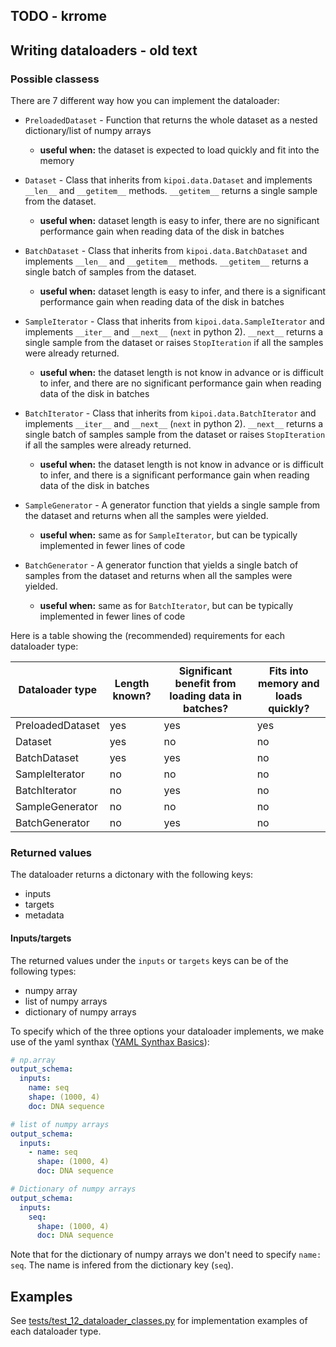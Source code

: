 ## TODO - krrome

## Writing dataloaders - old text

### Possible classess

There are 7 different way how you can implement the dataloader:

- `PreloadedDataset` - Function that returns the whole dataset as a nested dictionary/list of numpy arrays
  - **useful when:** the dataset is expected to load quickly and fit into the memory

- `Dataset` - Class that inherits from `kipoi.data.Dataset` and implements `__len__` and `__getitem__` methods. `__getitem__` returns a single sample from the dataset.
  - **useful when:** dataset length is easy to infer, there are no significant performance gain when reading data of the disk in batches

- `BatchDataset` - Class that inherits from `kipoi.data.BatchDataset` and implements `__len__` and `__getitem__` methods. `__getitem__` returns a single batch of samples from the dataset.
  - **useful when:** dataset length is easy to infer, and there is a significant performance gain when reading data of the disk in batches

- `SampleIterator` - Class that inherits from `kipoi.data.SampleIterator` and implements `__iter__` and `__next__` (`next` in python 2). `__next__` returns a single sample from the dataset or raises `StopIteration` if all the samples were already returned.
  - **useful when:** the dataset length is not know in advance or is difficult to infer, and there are no significant performance gain when reading data of the disk in batches

- `BatchIterator` - Class that inherits from `kipoi.data.BatchIterator` and implements `__iter__` and `__next__` (`next` in python 2). `__next__` returns a single batch of samples sample from the dataset or raises `StopIteration` if all the samples were already returned.
  - **useful when:** the dataset length is not know in advance or is difficult to infer, and there is a significant performance gain when reading data of the disk in batches
  
- `SampleGenerator` - A generator function that yields a single sample from the dataset and returns when all the samples were yielded.
  - **useful when:** same as for `SampleIterator`, but can be typically implemented in fewer lines of code
  
- `BatchGenerator` - A generator function that yields a single batch of samples from the dataset and returns when all the samples were yielded.
  - **useful when:** same as for `BatchIterator`, but can be typically implemented in fewer lines of code


Here is a table showing the (recommended) requirements for each dataloader type:

| Dataloader type   	| Length known? 	| Significant benefit from loading data in batches? 	| Fits into memory and loads quickly? 	|
|-------------------	|---------------	|---------------------------------------------------	|-------------------------------------	|
| PreloadedDataset  	| yes           	| yes                                               	| yes                                 	|
| Dataset           	| yes           	| no                                                	| no                                  	|
| BatchDataset      	| yes           	| yes                                               	| no                                  	|
| SampleIterator    	| no            	| no                                                	| no                                  	|
| BatchIterator     	| no            	| yes                                               	| no                                  	|
| SampleGenerator   	| no            	| no                                                	| no                                  	|
| BatchGenerator    	| no            	| yes                                               	| no                                  	|


### Returned values

The dataloader returns a dictonary with the following keys:
- inputs
- targets
- metadata

#### Inputs/targets

The returned values under the `inputs` or `targets` keys can be of the following types:
- numpy array
- list of numpy arrays
- dictionary of numpy arrays

To specify which of the three options your dataloader implements, we make use of the yaml synthax ([YAML Synthax Basics](http://docs.ansible.com/ansible/latest/YAMLSyntax.html#yaml-basics)):

```yaml
# np.array
output_schema:
  inputs:
    name: seq
    shape: (1000, 4)
    doc: DNA sequence

# list of numpy arrays
output_schema:
  inputs:
    - name: seq
      shape: (1000, 4)
      doc: DNA sequence

# Dictionary of numpy arrays
output_schema:
  inputs:
    seq:
      shape: (1000, 4)
      doc: DNA sequence
```

Note that for the dictionary of numpy arrays we don't need to specify `name: seq`. The name is infered from the dictionary key (`seq`).

## Examples

See [tests/test_12_dataloader_classes.py](../tests/test_12_dataloader_classes.py) for implementation examples of each
dataloader type.

